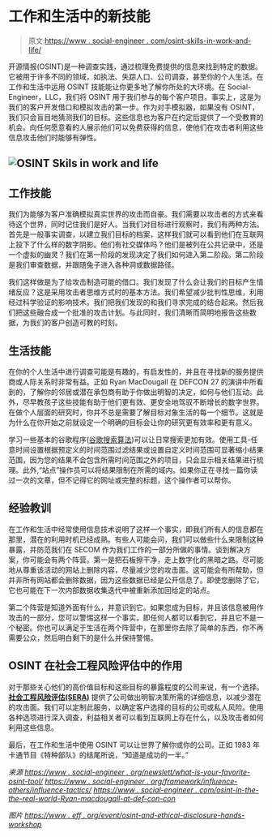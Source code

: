 # 工作和生活中的新技能

> 原文:[https://www . social-engineer . com/osint-skills-in-work-and-life/](https://www.social-engineer.com/osint-skills-in-work-and-life/)

开源情报(OSINT)是一种调查实践，通过梳理免费提供的信息来找到特定的数据。它被用于许多不同的领域，如执法、失踪人口、公司调查，甚至你的个人生活。在工作和生活中运用 OSINT 技能能让你更多地了解你所处的大环境。在 Social-Engineer，LLC，我们将 OSINT 用于我们参与的每个客户项目。事实上，这是为我们的客户开发借口和模拟攻击的第一步。作为对手模拟器，如果没有 OSINT，我们只会盲目地猜测我们的目标。这些信息也为客户在约定后提供了一个受教育的机会。向任何愿意看的人展示他们可以免费获得的信息，使他们在攻击者利用这些信息攻击他们时能够有弹性。

## ![OSINT Skils in work and life](../Images/165dfb63b4bc4a47223649d660dc6c7c.png)

## 工作技能

我们为能够为客户准确模拟真实世界的攻击而自豪。我们需要以攻击者的方式来看待这个世界，同时记住我们是好人。当我们对目标进行观察时，我们有两种方法。首先是一般事实调查，以建立我们目标的档案，这样我们就可以看到他们在互联网上投下了什么样的数字阴影。他们有社交媒体吗？他们是被列在公共记录中，还是一个虚拟的幽灵？我们在第一阶段的发现决定了我们如何进入第二阶段。第二阶段是我们审查数据，并跟随兔子进入各种洞或数据路径。

我们这样做是为了给攻击制造可能的借口。我们发现了什么会让我们的目标产生情绪反应？这是采用攻击者思维方式时的基本方法。我们希望减少批判性思维，利用经过科学验证的影响技术。我们把我们发现的和我们寻求完成的结合起来。然后我们把这些融合成一个批准的攻击计划。与此同时，我们清晰而简明地报告这些数据，为我们的客户创造可教的时刻。

## 生活技能

在你的个人生活中进行调查可能是有趣的，有启发性的，并且在寻找新的服务提供商或人际关系时非常有益。正如 Ryan MacDougall 在 DEFCON 27 的演讲中所看到的，了解你的邻居或潜在承包商有助于你做出明智的决定，如何与他们互动。此外，尽早教孩子这些技能有助于他们更有效、更安全地驾驭不断增长的数字世界。在做个人层面的研究时，你并不总是需要了解目标对象生活的每一个细节。这就是为什么在你开始之前就设定一个明确的目标会让你的研究更有效率和更有意义。

学习一些基本的谷歌程序([谷歌搜索算法](http://www.googleguide.com/advanced_operators_reference.html))可以让日常搜索更加有效。使用工具-任意时间设置根据预定义的时间范围过滤结果或设置自定义时间范围可显著缩小结果范围，因为您的结果不会包含所需时间范围之外的项目，只会显示相关结果进行梳理。此外,“站点”操作员可以将结果限制在所需的域内。如果你正在寻找一篇你读过一次的文章，但不记得它的网址或完整的标题，这个操作者可以帮你。

## 经验教训

在工作和生活中经常使用信息技术说明了这样一个事实，即我们所有人的信息都在那里，潜在的利用时机已经成熟。有些人可能会问，我们可以做些什么来限制这种暴露，并防范我们在 SECOM 作为我们工作的一部分所做的事情。谈到解决方案，你可能会有两个阵营。第一是把石板擦干净，走上数字化的黑暗之路。尽可能地从尊重该活动的网站上删除内容，尽量减少您的攻击面。这可能会有所帮助，但并非所有网站都会删除数据，因为这些数据已经是公开信息了。即使您删除了它，它也可能在下一次内部数据收集迭代中被重新添加回给定的站点。

第二个阵营是知道外面有什么，并意识到它。如果您成为目标，并且该信息被用作攻击的一部分，您可以警惕这样一个事实，即任何人都可以看到它，并且它不是一个秘密。你也可以满足于生活在两个阵营中，在那里你去除了简单的东西，你不再需要公众，然后明白剩下的是什么并保持警惕。

## OSINT 在社会工程风险评估中的作用

对于那些关心他们的高价值目标和这些目标的暴露程度的公司来说，有一个选择。 **[社会工程风险评估(SERA)](https://www.social-engineer.com/services/social-engineering-risk-assessment/)** 提供了公司做出明智决策所需的详细信息，以减少潜在的攻击面。我们可以定制此服务，以确定客户选择的目标的公司或私人风险。使用各种选项进行深入调查，利益相关者可以看到互联网上存在什么，以及攻击者如何利用这些信息。

最后，在工作和生活中使用 OSINT 可以让世界了解你或你的公司。正如 1983 年卡通节目《特种部队》的结尾所说，“知道是成功的一半。”

*来源*
[*https://www . social-engineer . org/newslett/what-is-your-favorite-osint-tool/*](https://www.social-engineer.org/newsletter/what-is-your-favorite-osint-tool/)
[*https://www . social-engineer . org/framework/influence-others/influence-tactics/*](https://www.social-engineer.org/framework/influencing-others/influence-tactics/)
[*https://www . social-engineer . com/osint-in-the-the-real-world-Ryan-macdougall-at-def-con-con*](https://www.social-engineer.com/osint-in-the-real-world-ryan-macdougall-at-def-con-27/)

*图片*
*[https://www . eff . org/event/osint-and-ethical-disclosure-hands-workshop](https://www.eff.org/event/osint-and-ethical-disclosure-hands-workshop)*